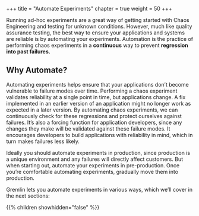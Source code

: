 +++
title = "Automate Experiments"
chapter = true
weight = 50
+++

Running ad-hoc experiments are a great way of getting started with Chaos Engineering and testing for unknown conditions. However, much like quality assurance testing, the best way to ensure your applications and systems are reliable is by automating your experiments. Automation is the practice of performing chaos experiments in a **continuous** way to prevent **regression into past failures.**

## Why Automate?

Automating experiments helps ensure that your applications don’t become vulnerable to failure modes over time. Performing a chaos experiment validates reliability at a single point in time, but applications change. A fix implemented in an earlier version of an application might no longer work as expected in a later version. By automating chaos experiments, we can continuously check for these regressions and protect ourselves against failures. It’s also a forcing function for application developers, since any changes they make will be validated against these failure modes. It encourages developers to build applications with reliability in mind, which in turn makes failures less likely.

Ideally you should automate experiments in production, since production is a unique environment and any failures will directly affect customers. But when starting out, automate your experiments in pre-production. Once you’re comfortable automating experiments, gradually move them into production.

Gremlin lets you automate experiments in various ways, which we’ll cover in the next sections:

{{% children showhidden="false" %}}
